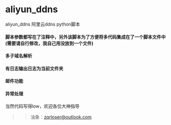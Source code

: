 # aliyun_ddns
aliyun_ddns 阿里云ddns python脚本

#### 脚本参数都写在了注释中，另外该脚本为了方便将多代码集成在了一个脚本文件中(需要请自行修改，我自己用没放到一个文件)
#### 多子域名解析
#### 有日志输出日志为当前文件夹
#### 邮件功能
#### 异常处理

当然代码写得low，欢迎各位大神指导
>> 油象：zqrloser@outlook.com
